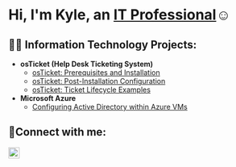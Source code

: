 <h1>Hi, I'm Kyle, an <a href="https://linkedin.com/in/Josh">IT Professional</a>☺</h1>

<h2>👨‍💻 Information Technology Projects:</h2>

- <b>osTicket (Help Desk Ticketing System)</b>
  - [osTicket: Prerequisites and Installation](https://github.com/KyleHorton43/osticket-prereqs)
  - [osTicket: Post-Installation Configuration](https://github.com/KyleHorton43/post-install-config)
  - [osTicket: Ticket Lifecycle Examples](https://github.com/KyleHorton43/ticket-lifecycle)
- <b>Microsoft Azure</b>
  - [Configuring Active Directory within Azure VMs](https://github.com/KyleHorton43/configure-ad)


<h2>🤳Connect with me:</h2>


[<img align="left" alt="Josh | LinkedIn" width="22px" src="https://cdn.jsdelivr.net/npm/simple-icons@v3/icons/linkedin.svg" />][linkedin]



[linkedin]: https://linkedin.com/in/Josh
